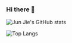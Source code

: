 ### Hi there 👋

![Jun Jie's GitHub stats](https://github-readme-stats.vercel.app/api?username=junjie167&count_private=true&hide=stars,issues&show_icons=true&theme=tokyonight)

![Top Langs](https://github-readme-stats.vercel.app/api/top-langs/?username=junjie167&layout=compact&count_private=true&theme=tokyonight)

